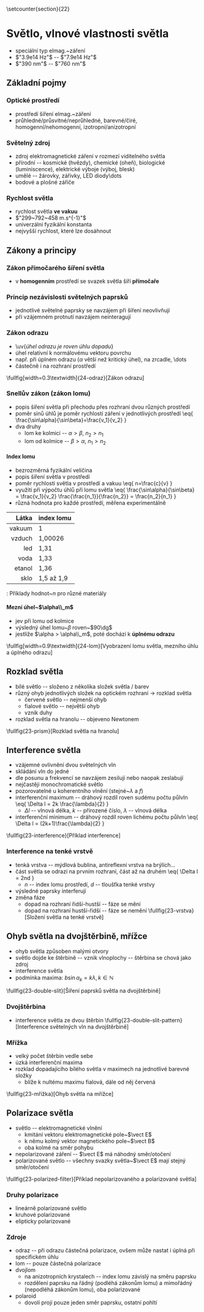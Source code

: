\setcounter{section}{22}
# Světlo, vlnové vlastnosti světla
- speciální typ elmag.~záření
- $"3.9e14 Hz"$ -- $"7.9e14 Hz"$
- $"390 nm"$ -- $"760 nm"$

## Základní pojmy
### Optické prostředí
- prostředí šíření elmag.~záření
- průhledné/průsvitné/neprůhledné, barevné/čiré, homogenní/nehomogenní, izotropní/anizotropní

### Světelný zdroj
- zdroj elektromagnetické záření v rozmezí viditelného světla
- přírodní -- kosmické (hvězdy), chemické (oheň), biologické (luminiscence), elektrické výboje (výboj, blesk)
- umělé -- žárovky, zářivky, LED diody\dots
- bodové a plošné zářiče

### Rychlost světla
- rychlost světla **ve vakuu**
- $"299~792~458 m.s^{-1}"$
- univerzální fyzikální konstanta
- nejvyšší rychlost, které lze dosáhnout

## Zákony a principy
### Zákon přímočarého šíření světla
- v **homogenním** prostředí se svazek světla šíří **přímočaře**

### Princip nezávislosti světelných paprsků
- jednotlivé světelné paprsky se navzájem při šíření neovlivňují
- při vzájemném protnutí navzájem neinteragují

### Zákon odrazu
- \uv{*úhel odrazu je roven úhlu dopadu*}
- úhel relativní k normálovému vektoru povrchu
- např. při úplném odrazu ($\alpha$ větší než kritický úhel), na zrcadle, \dots
- částečně i na rozhraní prostředí

\fullfig[width=0.3\textwidth]{24-odraz}[Zákon odrazu]

### Snellův zákon (zákon lomu)
- popis šíření světla při přechodu přes rozhraní dvou různých prostředí
- poměr sinů úhlů je poměr rychlostí záření v jednotlivých prostředí
	\eq{
		\frac{\sin\alpha}{\sin\beta}=\frac{v_1}{v_2}
	}
- dva druhy
	- lom ke kolmici -- $\alpha > \beta$, $n_2 > n_1$
	- lom od kolmice -- $\beta > \alpha$, $n_1 > n_2$

#### Index lomu
- bezrozměrná fyzikální veličina
- popis šíření světla v prostředí
- poměr rychlosti světla v prostředí a vakuu
	\eq{
		n=\frac{c}{v}
	}
- využití při výpočtu úhlů při lomu světla
	\eq{
		\frac{\sin\alpha}{\sin\beta} = \frac{v_1}{v_2} 
		\frac{\frac{n_1}}{\frac{n_2}} = \frac{n_2}{n_1}
	}
- různá hodnota pro každé prostředí, měřena experimentálně

| Látka | index lomu |
|-----:|:----------|
| vakuum| 1 |
| vzduch| 1,00026 |
| led 	| 1,31 |
| voda 	| 1,33 |
| etanol| 1,36 |
| sklo 	| 1,5 až 1,9 |
: Příklady hodnot~$n$ pro různé materiály

#### Mezní úhel~$\alpha\\_m$
- jev při lomu od kolmice
- výsledný úhel lomu~$\beta$ roven~$90\dg$
- jestliže $\alpha > \alpha\\_m$, poté dochází k **úplnému odrazu**

\fullfig[width=0.9\textwidth]{24-lom}[Vyobrazení lomu světla, mezního úhlu a úplného odrazu]

## Rozklad světla
- bílé světlo -- složeno z několika složek světla / barev
- různý ohyb jednotlivých složek na optickém rozhraní -> rozklad světla
	- červené světlo -- nejmenší ohyb
	- fialové světlo -- největší ohyb
	- vznik duhy
- rozklad světla na hranolu -- objeveno Newtonem

\fullfig{23-prism}[Rozklad světla na hranolu]

## Interference světla
- vzájemné ovlivnění dvou světelných vln
- skládání vln do jedné
- dle posunu a frekvencí se navzájem zesilují nebo naopak zeslabují
- nejčastěji monochromatické světlo
- pozorovatelné u koherentního vlnění (stejné~$\lambda$ a $f$)
- interferenční maximum -- dráhový rozdíl roven sudému počtu půlvln
	\eq{
		\Delta l = 2k \frac{\lambda}{2}
	}
	- $\Delta l$ -- vlnová délka, $k$ -- přirozené číslo, $\lambda$ -- vlnová délka
- interferenční minimum -- dráhový rozdíl roven lichému počtu půlvln
	\eq{
		\Delta l = \(2k+1\)\frac{\lambda}{2}
	}

\fullfig{23-interference}[Příklad interference]
### Interference na tenké vrstvě
- tenká vrstva -- mýdlová bublina, antireflexní vrstva na brýlích...
- část světla se odrazí na prvním rozhraní, část až na druhém
	\eq{
		\Delta l = 2nd
	}
	- $n$ -- index lomu prostředí, $d$ -- tloušťka tenké vrstvy
- výsledné paprsky interferují
- změna fáze
	- dopad na rozhraní řidší-hustší -- fáze se mění
	- dopad na rozhraní hustší-řidší -- fáze se nemění
\fullfig{23-vrstva}[Složení světla na tenké vrstvě]

## Ohyb světla na dvojštěrbině, mřížce
- ohyb světla způsoben malými otvory
- světlo dojde ke štěrbině -- vznik vlnoplochy -- štěrbina se chová jako zdroj
- interference světla
- podmínka maxima: $b\sin\alpha_k = k\lambda, k\in\mathbb{N}$

\fullfig{23-double-slit}[Šíření paprsků světla na dvojštěrbině]

### Dvojštěrbina
- interference světla ze dvou štěrbin
\fullfig{23-double-slit-pattern}[Interference světelných vln na dvojštěrbině]

### Mřížka
- velký počet štěrbin vedle sebe
- úzká interferenční maxima
- rozklad dopadajícího bílého světla v maximech na jednotlivé barevné složky
	- blíže k nultému maximu fialová, dále od něj červená

\fullfig{23-mřížka}[Ohyb světla na mřížce]

## Polarizace světla
- světlo -- elektromagnetické vlnění
	- kmitání vektoru elektromagnetické pole~$\vect E$
	- k němu kolmý vektor magnetického pole~$\vect B$
	- oba kolmé na směr pohybu
- nepolarizované záření -- $\vect E$ má náhodný směr/otočení
- polarizované světlo -- všechny svazky světla~$\vect E$ mají stejný směr/otočení

\fullfig{23-polarized-filter}[Příklad nepolarizovaného a polarizované světla]

### Druhy polarizace
- lineárně polarizované světlo
- kruhové polarizované
- elipticky polarizované

### Zdroje
- odraz -- při odrazu částečná polarizace, ovšem může nastat i úplná při specifickém úhlu
- lom -- pouze částečná polarizace
- dvojlom
	- na anizotropních krystalech -- index lomu závislý na směru paprsku
	- rozdělení paprsku na řádný (podléhá zákonům lomu) a mimořádný (nepodléhá zákonům lomu), oba polarizované
- polaroid
	- dovolí projí pouze jeden směr paprsku, ostatní pohltí
